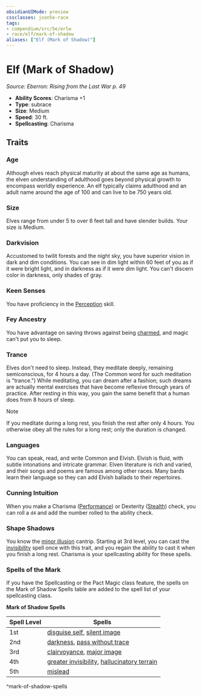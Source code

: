```yaml
---
obsidianUIMode: preview
cssclasses: json5e-race
tags:
- compendium/src/5e/erlw
- race/elf/mark-of-shadow
aliases: ["Elf (Mark of Shadow)"]
---
```

# Elf (Mark of Shadow)
*Source: Eberron: Rising from the Last War p. 49*  

- **Ability Scores**: Charisma +1
- **Type**: subrace
- **Size**: Medium
- **Speed**: 30 ft.
- **Spellcasting**: Charisma

## Traits

### Age

Although elves reach physical maturity at about the same age as humans, the elven understanding of adulthood goes beyond physical growth to encompass worldly experience. An elf typically claims adulthood and an adult name around the age of 100 and can live to be 750 years old.

### Size

Elves range from under 5 to over 6 feet tall and have slender builds. Your size is Medium.

### Darkvision

Accustomed to twilit forests and the night sky, you have superior vision in dark and dim conditions. You can see in dim light within 60 feet of you as if it were bright light, and in darkness as if it were dim light. You can't discern color in darkness, only shades of gray.

### Keen Senses

You have proficiency in the [Perception](rules/skills.md#Perception) skill.

### Fey Ancestry

You have advantage on saving throws against being [charmed](rules/conditions.md#charmed), and magic can't put you to sleep.

### Trance

Elves don't need to sleep. Instead, they meditate deeply, remaining semiconscious, for 4 hours a day. (The Common word for such meditation is "trance.") While meditating, you can dream after a fashion; such dreams are actually mental exercises that have become reflexive through years of practice. After resting in this way, you gain the same benefit that a human does from 8 hours of sleep.

> [!note]
> If you meditate during a long rest, you finish the rest after only 4 hours. You otherwise obey all the rules for a long rest; only the duration is changed.

### Languages

You can speak, read, and write Common and Elvish. Elvish is fluid, with subtle intonations and intricate grammar. Elven literature is rich and varied, and their songs and poems are famous among other races. Many bards learn their language so they can add Elvish ballads to their repertoires.

### Cunning Intuition

When you make a Charisma ([Performance](rules/skills.md#Performance)) or Dexterity ([Stealth](rules/skills.md#Stealth)) check, you can roll a `d4` and add the number rolled to the ability check.

### Shape Shadows

You know the [minor illusion](compendium/spells/minor-illusion.md) cantrip. Starting at 3rd level, you can cast the [invisibility](compendium/spells/invisibility.md) spell once with this trait, and you regain the ability to cast it when you finish a long rest. Charisma is your spellcasting ability for these spells.

### Spells of the Mark

If you have the Spellcasting or the Pact Magic class feature, the spells on the Mark of Shadow Spells table are added to the spell list of your spellcasting class.

**Mark of Shadow Spells**

| Spell Level | Spells |
|-------------|--------|
| 1st | [disguise self](compendium/spells/disguise-self.md), [silent image](compendium/spells/silent-image.md) |
| 2nd | [darkness](compendium/spells/darkness.md), [pass without trace](compendium/spells/pass-without-trace.md) |
| 3rd | [clairvoyance](compendium/spells/clairvoyance.md), [major image](compendium/spells/major-image.md) |
| 4th | [greater invisibility](compendium/spells/greater-invisibility.md), [hallucinatory terrain](compendium/spells/hallucinatory-terrain.md) |
| 5th | [mislead](compendium/spells/mislead.md) |
^mark-of-shadow-spells